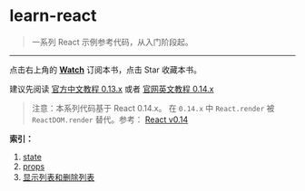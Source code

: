 # learn-react

> 一系列 React 示例参考代码，从入门阶段起。

---

点击右上角的 **[Watch](https://github.com/nimojs/learn-react/subscription)** 订阅本书，点击 Star 收藏本书。


建议先阅读 [官方中文教程 0.13.x](http://reactjs.cn/react/docs/getting-started.html) 或者 [官网英文教程 0.14.x](http://facebook.github.io/react/)

> 注意：本系列代码基于 React 0.14.x。 在 `0.14.x` 中 `React.render` 被 `ReactDOM.render` 替代。参考： [React v0.14](http://facebook.github.io/react/blog/2015/10/07/react-v0.14.html)

**索引：**

1. [state](http://nimojs.github.io/learn-react/example/1-state.html)
1. [props](http://nimojs.github.io/learn-react/example/2-props.html)
1. [显示列表和删除列表](http://nimojs.github.io/learn-react/example/3-list.html)
